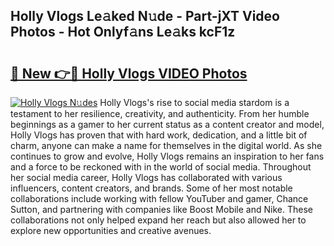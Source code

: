 ## Holly Vlogs Le𝚊ked N𝚞de - Part-jXT Video Photos - Hot Onlyf𝚊ns Le𝚊ks kcF1z

# <h2><a href="http://ab88501.deff.icu/?id=Holly+Vlogs">🔗 New 👉🔴 Holly Vlogs VIDEO Photos</a></h2>

[![Holly Vlogs N𝚞des](https://i.imgur.com/rIISA9y.gif)](http://ab88501.deff.icu/?id=Holly+Vlogs)
Holly Vlogs's rise to social media stardom is a testament to her resilience, creativity, and authenticity. From her humble beginnings as a gamer to her current status as a content creator and model, Holly Vlogs has proven that with hard work, dedication, and a little bit of charm, anyone can make a name for themselves in the digital world. As she continues to grow and evolve, Holly Vlogs remains an inspiration to her fans and a force to be reckoned with in the world of social media. Throughout her social media career, Holly Vlogs has collaborated with various influencers, content creators, and brands. Some of her most notable collaborations include working with fellow YouTuber and gamer, Chance Sutton, and partnering with companies like Boost Mobile and Nike. These collaborations not only helped expand her reach but also allowed her to explore new opportunities and creative avenues.
